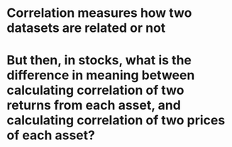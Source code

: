 # Correlation measures how two datasets are related or not

# But then, in stocks, what is the difference in meaning between calculating correlation of two returns from each asset, and calculating correlation of two prices of each asset?
